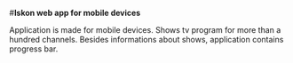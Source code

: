#**Iskon web app for mobile devices**

Application is made for mobile devices. Shows tv program for more than a hundred channels. Besides informations about shows, application contains progress bar. 
